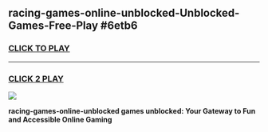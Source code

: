 
## racing-games-online-unblocked-Unblocked-Games-Free-Play #6etb6
<h3>
<a href="https://us.freeplayer.one?title=racing-games-online-unblocked&ref=9M">CLICK TO PLAY</a></h3>
<hr>

<h3>
<a href="https://us.freeplayer.one?title=racing-games-online-unblocked&ref=9M">CLICK 2 PLAY</a>
  
</h3>

<a href="https://us.freeplayer.one?title=racing-games-online-unblocked&ref=9M"><img src="https://clearcache.store/games.png"></a>


**racing-games-online-unblocked games unblocked: Your Gateway to Fun and Accessible Online Gaming**
